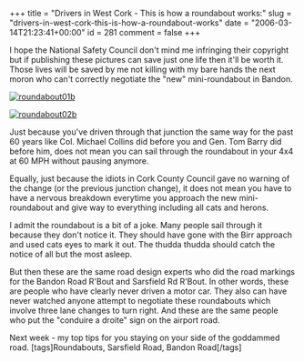 +++
title = "Drivers in West Cork - This is how a roundabout works:"
slug = "drivers-in-west-cork-this-is-how-a-roundabout-works"
date = "2006-03-14T21:23:41+00:00"
id = 281
comment = false
+++

I hope the National Safety Council don't mind me infringing their copyright but if publishing these pictures can save just one life then it'll be worth it. Those lives will be saved by me not killing with my bare hands the next moron who can't correctly negotiate the "new" mini-roundabout in Bandon.

[![roundabout01b](http://static.flickr.com/49/112568014_84cda338f7.jpg)](http://www.flickr.com/photos/bandon1/112568014/ "Photo Sharing")

[![roundabout02b](http://static.flickr.com/46/112568033_b478e2e83f.jpg)](http://www.flickr.com/photos/bandon1/112568033/ "Photo Sharing")

Just because you've driven through that junction the same way for the past 60 years like Col. Michael Collins did before you and Gen. Tom Barry did before him, does not mean you can sail through the roundabout in your 4x4 at 60 MPH without pausing anymore.

Equally, just because the idiots in Cork County Council gave no warning of the change (or the previous junction change), it does not mean you have to have a nervous breakdown everytime you approach the new mini-roundabout and give way to everything including all cats and herons.

I admit the roundabout is a bit of a joke. Many people sail through it because they don't notice it. They should have gone with the Birr approach and used cats eyes to mark it out. The thudda thudda should catch the notice of all but the most asleep.

But then these are the same road design experts who did the road markings for the Bandon Road R'Bout and Sarsfield Rd R'Bout. In other words, these are people who have clearly never driven a motor car. They also can have never watched anyone attempt to negotiate these roundabouts which involve three lane changes to turn right. And these are the same people who put the "conduire a droite" sign on the airport road.

Next week - my top tips for you staying on your side of the goddammed road.
[tags]Roundabouts, Sarsfield Road, Bandon Road[/tags]
